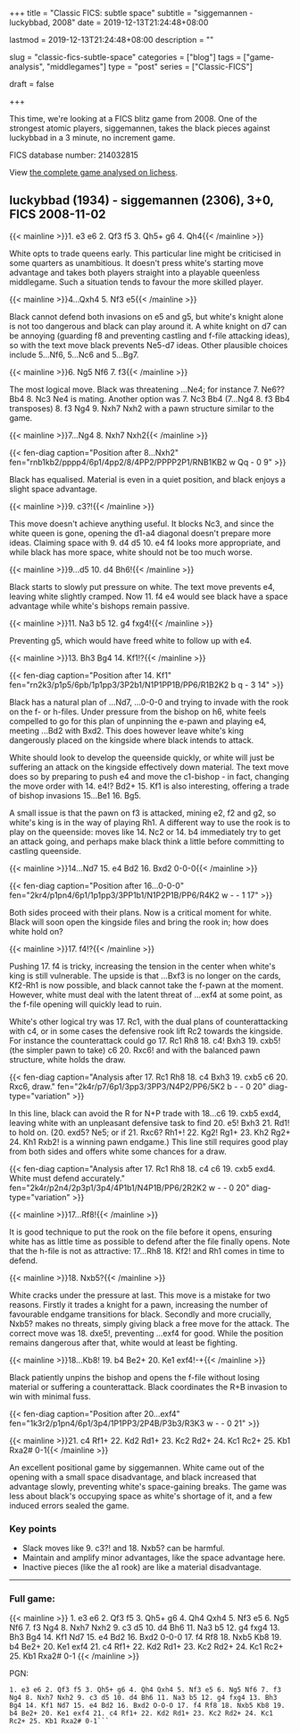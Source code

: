+++
title = "Classic FICS: subtle space"
subtitle = "siggemannen - luckybbad, 2008"
date = 2019-12-13T21:24:48+08:00

lastmod = 2019-12-13T21:24:48+08:00
description = ""

slug = "classic-fics-subtle-space"
categories = ["blog"]
tags = ["game-analysis", "middlegames"]
type = "post"
series = ["Classic-FICS"]

draft = false

+++

This time, we're looking at a FICS blitz game from 2008. One of the strongest atomic players, siggemannen, takes the black pieces against luckybbad in a 3 minute, no increment game.

FICS database number: 214032815

View [the complete game analysed on lichess](https://lichess.org/study/Ozmx9xie/P9n2HN9W).

## luckybbad (1934) - siggemannen (2306), 3+0, FICS 2008-11-02 ##

{{< mainline >}}1. e3 e6 2. Qf3 f5 3. Qh5+ g6 4. Qh4{{< /mainline >}}

White opts to trade queens early. This particular line might be criticised in some quarters as unambitious. It doesn't press white's starting move advantage and takes both players straight into a playable queenless middlegame. Such a situation tends to favour the more skilled player.

{{< mainline >}}4...Qxh4 5. Nf3 e5{{< /mainline >}}

Black cannot defend both invasions on e5 and g5, but white's knight alone is not too dangerous and black can play around it. A white knight on d7 can be annoying (guarding f8 and preventing castling and f-file attacking ideas), so with the text move black prevents Ne5-d7 ideas. Other plausible choices include 5...Nf6, 5...Nc6 and 5...Bg7.

{{< mainline >}}6. Ng5 Nf6 7. f3{{< /mainline >}}

The most logical move. Black was threatening ...Ne4; for instance 7. Ne6?? Bb4 8. Nc3 Ne4 is mating. Another option was 7. Nc3 Bb4 (7...Ng4 8. f3 Bb4 transposes) 8. f3 Ng4 9. Nxh7 Nxh2 with a pawn structure similar to the game.

{{< mainline >}}7...Ng4 8. Nxh7 Nxh2{{< /mainline >}}

{{< fen-diag caption="Position after 8...Nxh2" fen="rnb1kb2/pppp4/6p1/4pp2/8/4PP2/PPPP2P1/RNB1KB2 w Qq - 0 9" >}}

Black has equalised. Material is even in a quiet position, and black enjoys a slight space advantage.

{{< mainline >}}9. c3?!{{< /mainline >}}

This move doesn't achieve anything useful. It blocks Nc3, and since the white queen is gone, opening the d1-a4 diagonal doesn't prepare more ideas. Claiming space with 9. d4 d5 10. e4 f4 looks more appropriate, and while black has more space, white should not be too much worse.

{{< mainline >}}9...d5 10. d4 Bh6!{{< /mainline >}}

Black starts to slowly put pressure on white. The text move prevents e4, leaving white slightly cramped. Now 11. f4 e4 would see black have a space advantage while white's bishops remain passive.

{{< mainline >}}11. Na3 b5 12. g4 fxg4!{{< /mainline >}}

Preventing g5, which would have freed white to follow up with e4.

{{< mainline >}}13. Bh3 Bg4 14. Kf1!?{{< /mainline >}}

{{< fen-diag caption="Position after 14. Kf1" fen="rn2k3/p1p5/6pb/1p1pp3/3P2b1/N1P1PP1B/PP6/R1B2K2 b q - 3 14" >}}

Black has a natural plan of ...Nd7, ...0-0-0 and trying to invade with the rook on the f- or h-files. Under pressure from the bishop on h6, white feels compelled to go for this plan of unpinning the e-pawn and playing e4, meeting ...Bd2 with Bxd2. This does however leave white's king dangerously placed on the kingside where black intends to attack.

White should look to develop the queenside quickly, or white will just be suffering an attack on the kingside effectively down material. The text move does so by preparing to push e4 and move the c1-bishop - in fact, changing the move order with 14. e4!? Bd2+ 15. Kf1 is also interesting, offering a trade of bishop invasions 15...Be1 16. Bg5.

A small issue is that the pawn on f3 is attacked, mining e2, f2 and g2, so white's king is in the way of playing Rh1. A different way to use the rook is to play on the queenside: moves like 14. Nc2 or 14. b4 immediately try to get an attack going, and perhaps make black think a little before committing to castling queenside.

{{< mainline >}}14...Nd7 15. e4 Bd2 16. Bxd2 0-0-0{{< /mainline >}}

{{< fen-diag caption="Position after 16...0-0-0" fen="2kr4/p1pn4/6p1/1p1pp3/3PP1b1/N1P2P1B/PP6/R4K2 w - - 1 17" >}}

Both sides proceed with their plans. Now is a critical moment for white. Black will soon open the kingside files and bring the rook in; how does white hold on?

{{< mainline >}}17. f4!?{{< /mainline >}}

Pushing 17. f4 is tricky, increasing the tension in the center when white's king is still vulnerable. The upside is that ...Bxf3 is no longer on the cards, Kf2-Rh1 is now possible, and black cannot take the f-pawn at the moment. However, white must deal with the latent threat of ...exf4 at some point, as the f-file opening will quickly lead to ruin.

White's other logical try was 17. Rc1, with the dual plans of counterattacking with c4, or in some cases the defensive rook lift Rc2 towards the kingside. For instance the counterattack could go 17. Rc1 Rh8 18. c4! Bxh3 19. cxb5! (the simpler pawn to take) c6 20. Rxc6! and with the balanced pawn structure, white holds the draw.

{{< fen-diag caption="Analysis after 17. Rc1 Rh8 18. c4 Bxh3 19. cxb5 c6 20. Rxc6, draw." fen="2k4r/p7/6p1/3pp3/3PP3/N4P2/PP6/5K2 b - - 0 20" diag-type="variation" >}}

In this line, black can avoid the R for N+P trade with 18...c6 19. cxb5 exd4, leaving white with an unpleasant defensive task to find 20. e5! Bxh3 21. Rd1! to hold on. (20. exd5? Ne5; or if 21. Rxc6? Rh1+! 22. Kg2! Rg1+ 23. Kh2 Rg2+ 24. Kh1 Rxb2! is a winning pawn endgame.) This line still requires good play from both sides and offers white some chances for a draw.

{{< fen-diag caption="Analysis after 17. Rc1 Rh8 18. c4 c6 19. cxb5 exd4. White must defend accurately." fen="2k4r/p2n4/2p3p1/3p4/4P1b1/N4P1B/PP6/2R2K2 w - - 0 20" diag-type="variation" >}}

{{< mainline >}}17...Rf8!{{< /mainline >}}

It is good technique to put the rook on the file before it opens, ensuring white has as little time as possible to defend after the file finally opens. Note that the h-file is not as attractive: 17...Rh8 18. Kf2! and Rh1 comes in time to defend.

{{< mainline >}}18. Nxb5?{{< /mainline >}}

White cracks under the pressure at last. This move is a mistake for two reasons. Firstly it trades a knight for a pawn, increasing the number of favourable endgame transitions for black. Secondly and more crucially, Nxb5? makes no threats, simply giving black a free move for the attack. The correct move was 18. dxe5!, preventing ...exf4 for good. While the position remains dangerous after that, white would at least be fighting.

{{< mainline >}}18...Kb8! 19. b4 Be2+ 20. Ke1 exf4!-+{{< /mainline >}}

Black patiently unpins the bishop and opens the f-file without losing material or suffering a counterattack. Black coordinates the R+B invasion to win with minimal fuss.

{{< fen-diag caption="Position after 20...exf4" fen="1k3r2/p1pn4/6p1/3p4/1P1PP3/2P4B/P3b3/R3K3 w - - 0 21" >}}

{{< mainline >}}21. c4 Rf1+ 22. Kd2 Rd1+ 23. Kc2 Rd2+ 24. Kc1 Rc2+ 25. Kb1 Rxa2# 0-1{{< /mainline >}}

An excellent positional game by siggemannen. White came out of the opening with a small space disadvantage, and black increased that advantage slowly, preventing white's space-gaining breaks. The game was less about black's occupying space as white's shortage of it, and a few induced errors sealed the game.

### Key points ###

- Slack moves like 9. c3?! and 18. Nxb5? can be harmful.
- Maintain and amplify minor advantages, like the space advantage here.
- Inactive pieces (like the a1 rook) are like a material disadvantage.

------

### Full game: ###

{{< mainline >}} 1. e3 e6 2. Qf3 f5 3. Qh5+ g6 4. Qh4 Qxh4 5. Nf3 e5 6. Ng5 Nf6 7. f3 Ng4 8. Nxh7 Nxh2 9. c3 d5 10. d4 Bh6 11. Na3 b5 12. g4 fxg4 13. Bh3 Bg4 14. Kf1 Nd7 15. e4 Bd2 16. Bxd2 0-0-0 17. f4 Rf8 18. Nxb5 Kb8 19. b4 Be2+ 20. Ke1 exf4 21. c4 Rf1+ 22. Kd2 Rd1+ 23. Kc2 Rd2+ 24. Kc1 Rc2+ 25. Kb1 Rxa2# 0-1 {{< /mainline >}}

PGN:

```[Event "FICS rated atomic game"][Site "FICS freechess.org"][Date "2008.11.02"][White "luckybbad"][Black "siggemannen"][Result "0-1"][WhiteElo "1934"][BlackElo "2306"][TimeControl "180+0"][Variant "Atomic"]
1. e3 e6 2. Qf3 f5 3. Qh5+ g6 4. Qh4 Qxh4 5. Nf3 e5 6. Ng5 Nf6 7. f3 Ng4 8. Nxh7 Nxh2 9. c3 d5 10. d4 Bh6 11. Na3 b5 12. g4 fxg4 13. Bh3 Bg4 14. Kf1 Nd7 15. e4 Bd2 16. Bxd2 O-O-O 17. f4 Rf8 18. Nxb5 Kb8 19. b4 Be2+ 20. Ke1 exf4 21. c4 Rf1+ 22. Kd2 Rd1+ 23. Kc2 Rd2+ 24. Kc1 Rc2+ 25. Kb1 Rxa2# 0-1```